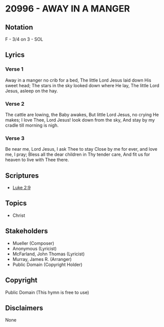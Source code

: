 # 20996 - AWAY IN A MANGER

## Notation

F - 3/4 on 3 - SOL

## Lyrics

### Verse 1

Away in a manger no crib for a bed, The little Lord Jesus laid down His sweet head; The stars in the sky looked down where He lay, The little Lord Jesus, asleep on the hay.

### Verse 2

The cattle are lowing, the Baby awakes, But little Lord Jesus, no crying He makes; I love Thee, Lord Jesus! look down from the sky, And stay by my cradle till morning is nigh.

### Verse 3

Be near me, Lord Jesus, I ask Thee to stay Close by me for ever, and love me, I pray; Bless all the dear children in Thy tender care, And fit us for heaven to live with Thee there.


## Scriptures

- [Luke 2:9](https://www.biblegateway.com/passage/?search=Luke%202%3A9)

## Topics

- Christ

## Stakeholders

- Mueller (Composer)
- Anonymous (Lyricist)
- McFarland, John Thomas (Lyricist)
- Murray, James R. (Arranger)
- Public Domain (Copyright Holder)

## Copyright

Public Domain
(This hymn is free to use)

## Disclaimers

None

